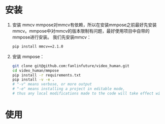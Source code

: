 # 安装
1. 安装 mmcv
mmpose对mmcv有依赖，所以在安装mmpose之前最好先安装mmcv。mmpose中对mmcv的版本限制有问题，最好使用项目中自带的mmpose进行安装。
我们先安装mmcv：
   ```bash
   pip install mmcv==2.1.0
   ```
2. 安装 mmpose：

   ```bash
   git clone git@github.com:fanlinfuture/video_human.git
   cd video_human/mmpose
   pip install -r requirements.txt
   pip install -v -e .
   # "-v" means verbose, or more output
   # "-e" means installing a project in editable mode,
   # thus any local modifications made to the code will take effect without reinstallation.
   ```
# 使用
